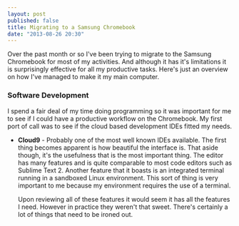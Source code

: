 ```yaml
---
layout: post
published: false
title: Migrating to a Samsung Chromebook
date: "2013-08-26 20:30"
---
```


Over the past month or so I've been trying to migrate to the Samsung Chromebook for most of my activities. And although it has it's limitations it is surprisingly effective for all my productive tasks. Here's just an overview on how I've managed to make it my main computer.

### Software Development

I spend a fair deal of my time doing programming so it was important for me to see if I could have a productive workflow on the Chromebook. My first port of call was to see if the cloud based development IDEs fitted my needs.

- **Cloud9** - Probably one of the most well known IDEs available. The first thing becomes apparent is how beautiful the interface is. That aside though, it's the usefulness that is the most important thing. The editor has many features and is quite comparable to most code editors such as Sublime Text 2. Another feature that it boasts is an integrated terminal running in a sandboxed Linux environment. This sort of thing is very important to me because my environment requires the use of a terminal.

   Upon reviewing all of these features it would seem it has all the features I need. However in practice they weren't that sweet. There's certainly a lot of things that need to be ironed out.

